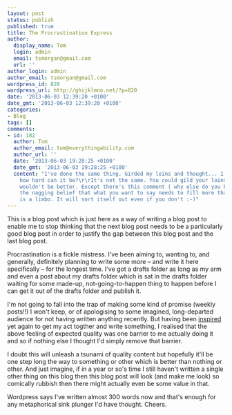 ```yaml
---
layout: post
status: publish
published: true
title: The Procrastination Express
author:
  display_name: Tom
  login: admin
  email: tsmorgan@gmail.com
  url: ''
author_login: admin
author_email: tsmorgan@gmail.com
wordpress_id: 820
wordpress_url: http://ghijklmno.net/?p=820
date: '2013-06-03 12:39:20 +0100'
date_gmt: '2013-06-03 12:39:20 +0100'
categories:
- Blog
tags: []
comments:
- id: 182
  author: Tom
  author_email: tom@everythingability.com
  author_url: ''
  date: '2013-06-03 19:28:25 +0100'
  date_gmt: '2013-06-03 19:28:25 +0100'
  content: "I've done the same thing. Girded my loins and thought... I used to blog,
    how hard can it be?\r\rIt's not the same. You could gild your loins and it
    wouldn't be better. Except there's this comment ( why else do you blog ) and there's
    the nagging belief that what you want to say needs to fill more than 140 characters.\r\rThis
    is a limbo. It will sort itself out even if you don't :-)"
---
```

<p>This is a blog post which is just here as a way of writing a blog post to enable me to stop thinking that the next blog post needs to be a particularly good blog post in order to justify the gap between this blog post and the last blog post.</p>

<p>Procrastination is a fickle mistress. I've been aiming to, wanting to, and generally, definitely planning to write some more &ndash; and write it here specifically &ndash; for the longest time. I've got a drafts folder as long as my arm and even a post about my drafts folder which is sat in the drafts folder waiting for some made-up, not-going-to-happen thing to happen before I can get it out of the drafts folder and publish it.</p>

<p>I'm not going to fall into the trap of making some kind of promise (weekly posts!!) I won't keep, or of apologising to some imagined, long-departed audience for not having written anything recently. But having been <a href="http://us2.campaign-archive2.com/?u=13eb080d8a315477042e0d5b1&amp;id=9d79be8013&amp;e=56138f28e1">inspired</a> yet again to get my act togther and write something, I realised that the above feeling of expected quality was one barrier to me actually doing it and so if nothing else I thought I'd simply remove that barrier.</p>

<p>I doubt this will unleash a tsunami of quality content but hopefully it'll be one step long the way to something or other which is better than nothing or other. And just imagine, if in a year or so's time I still haven't written a single other thing on this blog then this blog post will look (and make me look) so comically rubbish then there might actually even be some value in that.</p>

<p>Wordpress says I've written almost 300 words now and that's enough for any metaphorical sink plunger I'd have thought. Cheers.</p>

<p>&nbsp;</p>


